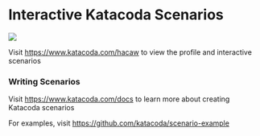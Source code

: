 # Interactive Katacoda Scenarios

[![](http://shields.katacoda.com/katacoda/hacaw/count.svg)](https://www.katacoda.com/hacaw "Get your profile on Katacoda.com")

Visit https://www.katacoda.com/hacaw to view the profile and interactive scenarios

### Writing Scenarios
Visit https://www.katacoda.com/docs to learn more about creating Katacoda scenarios

For examples, visit https://github.com/katacoda/scenario-example

